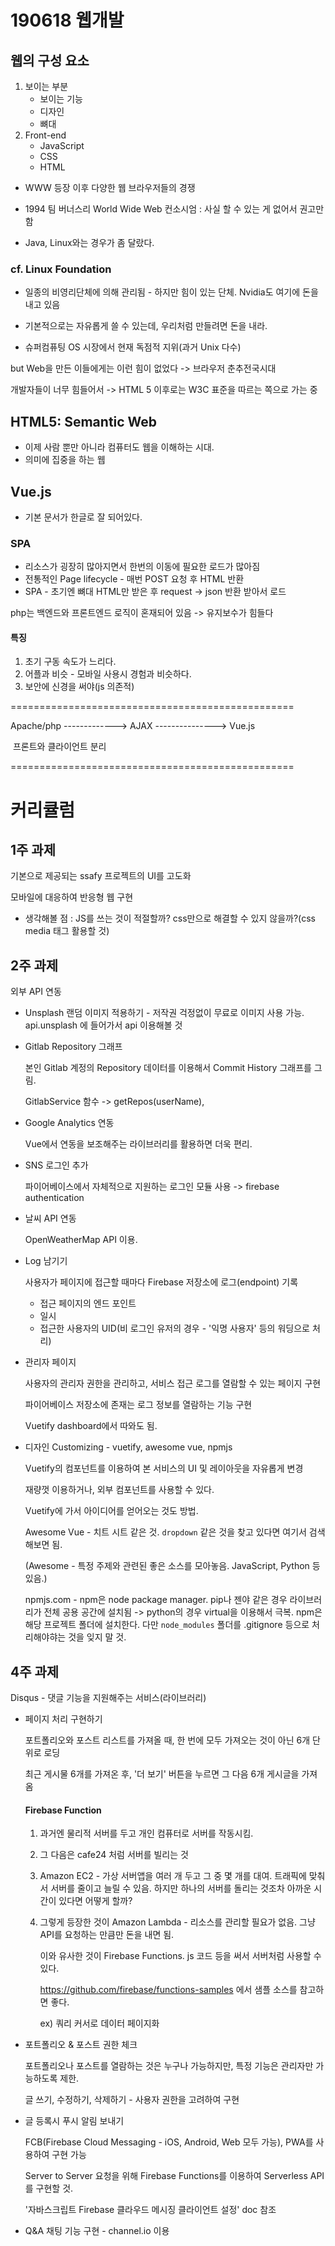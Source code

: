 # 190618 웹개발

## 웹의 구성 요소

1. 보이는 부분
   - 보이는 기능
   - 디자인
   - 뼈대
2. Front-end
   - JavaScript
   - CSS
   - HTML



- WWW 등장 이후 다양한 웹 브라우저들의 경쟁

- 1994 팀 버너스리 World Wide Web 컨소시엄 : 사실 할 수 있는 게 없어서 권고만 함

- Java, Linux와는 경우가 좀 달랐다.



### cf. Linux Foundation

- 일종의 비영리단체에 의해 관리됨 - 하지만 힘이 있는 단체. Nvidia도 여기에 돈을 내고 있음

- 기본적으로는 자유롭게 쓸 수 있는데, 우리처럼 만들려면 돈을 내라.
- 슈퍼컴퓨팅 OS 시장에서 현재 독점적 지위(과거 Unix 다수)



but Web을 만든 이들에게는 이런 힘이 없었다 -> 브라우저 춘추전국시대

개발자들이 너무 힘들어서 -> HTML 5 이후로는 W3C 표준을 따르는 쪽으로 가는 중





## HTML5: Semantic Web

- 이제 사람 뿐만 아니라 컴퓨터도 웹을 이해하는 시대.
- 의미에 집중을 하는 웹





## Vue.js

- 기본 문서가 한글로 잘 되어있다.



### SPA

- 리소스가 굉장히 많아지면서 한번의 이동에 필요한 로드가 많아짐
- 전통적인 Page lifecycle - 매번 POST 요청 후 HTML 반환
- SPA - 초기엔 뼈대 HTML만 받은 후 request -> json 반환 받아서 로드



php는 백엔드와 프론트엔드 로직이 혼재되어 있음 -> 유지보수가 힘들다



#### 특징

1. 초기 구동 속도가 느리다.
2. 어플과 비슷 - 모바일 사용시 경험과 비슷하다.
3. 보안에 신경을 써야(js 의존적)



=================================================

Apache/php -------------> AJAX ---------------> Vue.js

​															프론트와 클라이언트 분리

=================================================





# 커리큘럼

## 1주 과제

기본으로 제공되는 ssafy 프로젝트의 UI를 고도화

모바일에 대응하여 반응형 웹 구현



- 생각해볼 점 : JS를 쓰는 것이 적절할까? css만으로 해결할 수 있지 않을까?(css media 태그 활용할 것)



## 2주 과제

외부 API 연동

- Unsplash 랜덤 이미지 적용하기 - 저작권 걱정없이 무료로 이미지 사용 가능. api.unsplash 에 들어가서 api 이용해볼 것

- Gitlab Repository 그래프

  본인 Gitlab 계정의 Repository 데이터를 이용해서 Commit History 그래프를 그림.

  GitlabService 함수 -> getRepos(userName), 

- Google Analytics 연동

  Vue에서 연동을 보조해주는 라이브러리를 활용하면 더욱 편리.

- SNS 로그인 추가

  파이어베이스에서 자체적으로 지원하는 로그인 모듈 사용 -> firebase authentication

- 날씨 API 연동

  OpenWeatherMap API 이용. 

- Log 남기기

  사용자가 페이지에 접근할 때마다 Firebase 저장소에 로그(endpoint) 기록

  - 접근 페이지의 엔드 포인트
  - 일시
  - 접근한 사용자의 UID(비 로그인 유저의 경우 - '익명 사용자' 등의 워딩으로 처리)

- 관리자 페이지

  사용자의 관리자 권한을 관리하고, 서비스 접근 로그를 열람할 수 있는 페이지 구현

  파이어베이스 저장소에 존재는 로그 정보를 열람하는 기능 구현

  Vuetify dashboard에서 따와도 됨.

- 디자인 Customizing - vuetify, awesome vue, npmjs

  Vuetify의 컴포넌트를 이용하여 본 서비스의 UI 및 레이아웃을 자유롭게 변경

  재량껏 이용하거나, 외부 컴포넌트를 사용할 수 있다.

  Vuetify에 가서 아이디어를 얻어오는 것도 방법.

  Awesome Vue - 치트 시트 같은 것. `dropdown` 같은 것을 찾고 있다면 여기서 검색해보면 됨.

  (Awesome - 특정 주제와 관련된 좋은 소스를 모아놓음. JavaScript, Python 등 있음.)

  npmjs.com - npm은 node package manager. pip나 젠야 같은 경우 라이브러리가 전체 공용 공간에 설치됨 -> python의 경우 virtual을 이용해서 극복. npm은 해당 프로젝트 폴더에 설치한다. 다만 `node_modules` 폴더를 .gitignore 등으로 처리해야햐는 것을 잊지 말 것.





## 4주 과제

Disqus - 댓글 기능을 지원해주는 서비스(라이브러리)



- 페이지 처리 구현하기

  포트폴리오와 포스트 리스트를 가져올 때, 한 번에 모두 가져오는 것이 아닌 6개 단위로 로딩

  최근 게시물 6개를 가져온 후, '더 보기' 버튼을 누르면 그 다음 6개 게시글을 가져옴

  #### Firebase Function

  1. 과거엔 물리적 서버를 두고 개인 컴퓨터로 서버를 작동시킴.

  2. 그 다음은 cafe24 처럼 서버를 빌리는 것

  3. Amazon EC2 - 가상 서버앱을 여러 개 두고 그 중 몇 개를 대여. 트래픽에 맞춰서 서버를 줄이고 늘릴 수 있음. 하지만 하나의 서버를 돌리는 것조차 아까운 시간이 있다면 어떻게 할까?

  4. 그렇게 등장한 것이 Amazon Lambda - 리소스를 관리할 필요가 없음. 그냥 API를 요청하는 만큼만 돈을 내면 됨. 

     이와 유사한 것이 Firebase Functions. js 코드 등을 써서 서버처럼 사용할 수 있다.

     <https://github.com/firebase/functions-samples> 에서 샘플 소스를 참고하면 좋다.

     ex) 쿼리 커서로 데이터 페이지화

- 포트폴리오 & 포스트 권한 체크

  포트폴리오나 포스트를 열람하는 것은 누구나 가능하지만, 특정 기능은 관리자만 가능하도록 제한.

  글 쓰기, 수정하기, 삭제하기 - 사용자 권한을 고려하여 구현

- 글 등록시 푸시 알림 보내기

  FCB(Firebase Cloud Messaging - iOS, Android, Web 모두 가능), PWA를 사용하여 구현 가능

  Server to Server 요청을 위해 Firebase Functions를 이용하여 Serverless API를 구현할 것.

  '자바스크립트 Firebase 클라우드 메시징 클라이언트 설정' doc 참조

- Q&A 채팅 기능 구현 - channel.io 이용